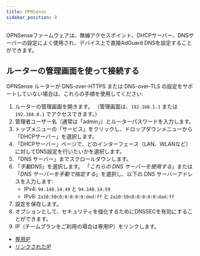 ```yaml
---
title: OPNSense
sidebar_position: 8
---
```


OPNSenseファームウェアは、無線アクセスポイント、DHCPサーバー、DNSサーバーの設定によく使用され、デバイス上で直接AdGuard DNSを設定することができます。

## ルーターの管理画面を使って接続する

OPNSense ルーターが DNS-over-HTTPS または DNS-over-TLS の設定をサポートしていない場合は、これらの手順を使用してください:

1. ルーターの管理画面を開きます。 （管理画面は、`192.168.1.1` または `192.168.0.1` でアクセスできます。）
2. 管理者ユーザー名（通常は「admin」）とルーターパスワードを入力します。
3. トップメニューの「サービス」をクリックし、ドロップダウンメニューから「DHCPサーバー」を選択します。
4. 「DHCPサーバー」ページで、どのインターフェース（LAN、WLANなど）に対してDNS設定を行いたいかを選択します。
5. 「DNS サーバー」までスクロールダウンします。
6. 「_手動DNS_」を選択します。 「_これらの DNS サーバーを使用する_」または 「_DNS サーバーを手動で指定する_」を選択し、以下の DNS サーバーアドレスを入力します:
    - IPv4: `94.140.14.49` と `94.140.14.59`
    - IPv6: `2a10:50c0:0:0:0:0:ded:ff` と `2a10:50c0:0:0:0:0:dad:ff`
7. 設定を保存します。
8. オプションとして、セキュリティを強化するためにDNSSECを有効にすることができます。
9. IP（チームプランをご利用の場合は専用IP）をリンクします。

- [専用IP](/private-dns/connect-devices/other-options/dedicated-ip.md)
- [リンクされたIP](/private-dns/connect-devices/other-options/linked-ip.md)
